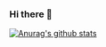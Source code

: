 ### Hi there 👋
 [![Anurag's github stats](https://github-readme-stats.vercel.app/api?hyojoonm=hyojoonm)](https://github.com/anuraghazra/github-readme-stats)

<!--
**hyojoonm/hyojoonm** is a ✨ _special_ ✨ repository because its `README.md` (this file) appears on your GitHub profile.

Here are some ideas to get you started:

- 🔭 I’m currently working on ...
- 🌱 I’m currently learning ...
- 👯 I’m looking to collaborate on ...
- 🤔 I’m looking for help with ...
- 💬 Ask me about ...
- 📫 How to reach me: ...
- 😄 Pronouns: ...
- ⚡ Fun fact: ...
-->
